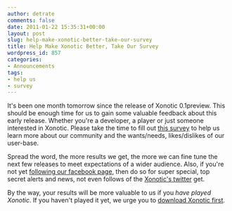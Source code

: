 ```yaml
---
author: detrate
comments: false
date: 2011-01-22 15:35:31+00:00
layout: post
slug: help-make-xonotic-better-take-our-survey
title: Help Make Xonotic Better, Take Our Survey
wordpress_id: 857
categories:
- Announcements
tags:
- help us
- survey
---
```


It's been one month tomorrow since the release of Xonotic 0.1preview.  This should be enough time for us to gain some valuable feedback about this early release.  Whether you're a developer, a player or just someone interested in Xonotic.  Please take the time to fill out [this survey](http://www.xonotic.org/survey/) to help us learn more about our community and the wants/needs, likes/dislikes of our user-base.

Spread the word, the more results we get, the more we can fine tune the next few releases to meet expectations of a wider audience.  Also, if you're not yet [following our facebook page](http://www.facebook.com/pages/Xonotic/106450756044750), then do so for super special, top secret alerts and news, not even follows of the [Xonotic's twitter](http://twitter.com/xonotic) get.

By the way, your results will be more valuable to us if you _have played Xonotic_.  If you haven't played it yet, we urge you to [download Xonotic first](http://www.xonotic.org/download/).
